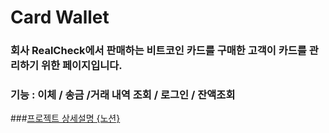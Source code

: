# Card Wallet
### 회사 RealCheck에서 판매하는  비트코인 카드를 구매한 고객이 카드를 관리하기 위한 페이지입니다.
### 기능 : 이체 / 송금 /거래 내역 조회 / 로그인 / 잔액조회

###[프로젝트 상세설명 {노션} ](https://enormous-silence-69a.notion.site/RealCheck-Card_wallet-60de85b7b8a4471dabdd2c70ea44039d)
